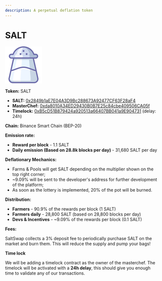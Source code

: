 ```yaml
---
description: A perpetual deflation token
---
```


# SALT

![SALT Logo](../.gitbook/assets/salt.svg)

**Token:** SALT

- **SALT:** [0x2849b1aE7E04A3D9Bc288673A92477CF63F28aF4](https://bscscan.com/address/0x2849b1aE7E04A3D9Bc288673A92477CF63F28aF4)
- **MasterChef:** [0xda8010A34ED29430B0B7E25c84cbe409506CA05f](https://bscscan.com/address/0xda8010A34ED29430B0B7E25c84cbe409506CA05f)
- **Timelock:** [0xB5cD51B879424a920513a66407BB041a9E904731](https://bscscan.com/address/0xB5cD51B879424a920513a66407BB041a9E904731) (delay: 24h)

**Chain:** Binance Smart Chain \(BEP-20\)

**Emission rate:**

- **Reward per block** - 1.1 SALT
- **Daily emission \(Based on 28.8k blocks per day\)** - 31,680 SALT per day

**Deflationary Mechanics:**

- Farms & Pools will get SALT depending on the multiplier shown on the top right corner;
- ~9.09% will be sent to the developer's address for further development of the platform;
- As soon as the lottery is implemented, 20% of the pot will be burned.

**Distribution:**

- **Farmers** - 90.9% of the rewards per block \(1 SALT\)
- **Farmers daily** - 28,800 SALT \(based on 28,800 blocks per day\)
- **Devs \& Incentives** - ~9.09% of the rewards per block \(0.1 SALT\)

**Fees:**

SaltSwap collects a 3% deposit fee to periodically purchase SALT on the market and burn them. This will reduce the supply and pump your bags!

**Time lock**

We will be adding a timelock contract as the owner of the masterchef. The timelock will be activated with a **24h delay**, this should give you enough time to validate any of our transactions.
